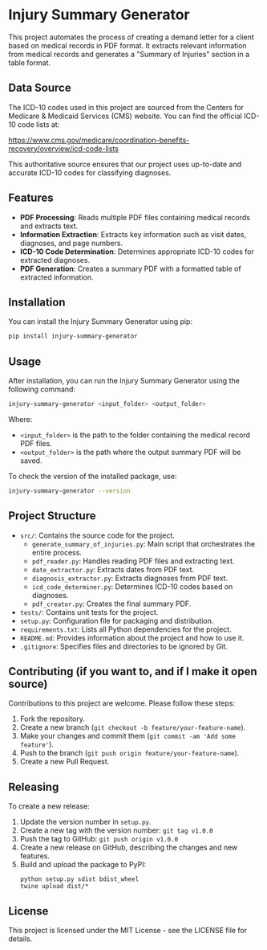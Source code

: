# Injury Summary Generator

This project automates the process of creating a demand letter for a client based on medical records in PDF format. It extracts relevant information from medical records and generates a "Summary of Injuries" section in a table format.

## Data Source

The ICD-10 codes used in this project are sourced from the Centers for Medicare & Medicaid Services (CMS) website. You can find the official ICD-10 code lists at:

https://www.cms.gov/medicare/coordination-benefits-recovery/overview/icd-code-lists

This authoritative source ensures that our project uses up-to-date and accurate ICD-10 codes for classifying diagnoses.

## Features

- **PDF Processing**: Reads multiple PDF files containing medical records and extracts text.
- **Information Extraction**: Extracts key information such as visit dates, diagnoses, and page numbers.
- **ICD-10 Code Determination**: Determines appropriate ICD-10 codes for extracted diagnoses.
- **PDF Generation**: Creates a summary PDF with a formatted table of extracted information.

## Installation

You can install the Injury Summary Generator using pip:

```bash
pip install injury-summary-generator
```

## Usage

After installation, you can run the Injury Summary Generator using the following command:

```bash
injury-summary-generator <input_folder> <output_folder>
```

Where:
- `<input_folder>` is the path to the folder containing the medical record PDF files.
- `<output_folder>` is the path where the output summary PDF will be saved.

To check the version of the installed package, use:

```bash
injury-summary-generator --version
```

## Project Structure

- `src/`: Contains the source code for the project.
  - `generate_summary_of_injuries.py`: Main script that orchestrates the entire process.
  - `pdf_reader.py`: Handles reading PDF files and extracting text.
  - `date_extractor.py`: Extracts dates from PDF text.
  - `diagnosis_extractor.py`: Extracts diagnoses from PDF text.
  - `icd_code_determiner.py`: Determines ICD-10 codes based on diagnoses.
  - `pdf_creator.py`: Creates the final summary PDF.
- `tests/`: Contains unit tests for the project.
- `setup.py`: Configuration file for packaging and distribution.
- `requirements.txt`: Lists all Python dependencies for the project.
- `README.md`: Provides information about the project and how to use it.
- `.gitignore`: Specifies files and directories to be ignored by Git.

## Contributing (if you want to, and if I make it open source)

Contributions to this project are welcome. Please follow these steps:

1. Fork the repository.
2. Create a new branch (`git checkout -b feature/your-feature-name`).
3. Make your changes and commit them (`git commit -am 'Add some feature'`).
4. Push to the branch (`git push origin feature/your-feature-name`).
5. Create a new Pull Request.

## Releasing

To create a new release:

1. Update the version number in `setup.py`.
2. Create a new tag with the version number: `git tag v1.0.0`
3. Push the tag to GitHub: `git push origin v1.0.0`
4. Create a new release on GitHub, describing the changes and new features.
5. Build and upload the package to PyPI:
   ```
   python setup.py sdist bdist_wheel
   twine upload dist/*
   ```

## License

This project is licensed under the MIT License - see the LICENSE file for details.